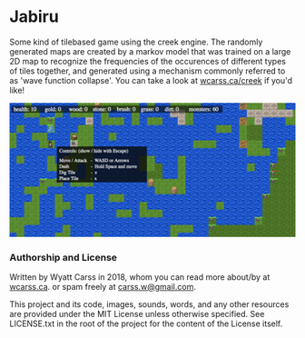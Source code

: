 # Jabiru

Some kind of tilebased game using the creek engine. The randomly generated maps are created by a markov model that was trained on a large 2D map to recognize the frequencies of the occurences of different types of tiles together, and generated using a mechanism commonly referred to as 'wave function collapse'. You can take a look at [wcarss.ca/creek](https://wcarss.ca/creek) if you'd like!

![so pretty](jabiru.png)

### Authorship and License

Written by Wyatt Carss in 2018, whom you can read more about/by at [wcarss.ca](https://wcarss.ca). or spam freely at [carss.w@gmail.com](mailto:carss.w@gmail.com).

This project and its code, images, sounds, words, and any other resources are provided under the MIT License unless otherwise specified. See LICENSE.txt in the root of the project for the content of the License itself.
